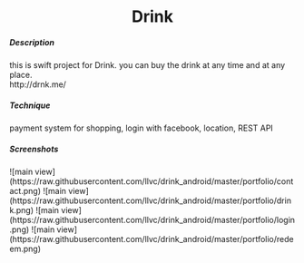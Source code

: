 <h1 align="center">Drink</h1>
<h5>Description</h5>
this is swift project for Drink. you can buy the drink at any time and at any place.<br>
http://drnk.me/
<h5>Technique</h5>
payment system for shopping, login with facebook, location, REST API
<h5>Screenshots</h5>
![main view](https://raw.githubusercontent.com/llvc/drink_android/master/portfolio/contact.png)
![main view](https://raw.githubusercontent.com/llvc/drink_android/master/portfolio/drink.png)
![main view](https://raw.githubusercontent.com/llvc/drink_android/master/portfolio/login.png)
![main view](https://raw.githubusercontent.com/llvc/drink_android/master/portfolio/redeem.png)

